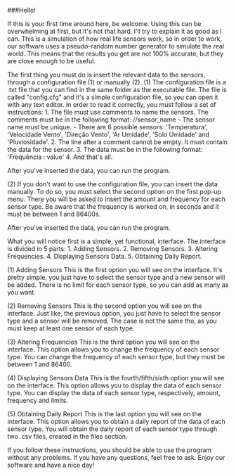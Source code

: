 

###Hello!

If this is your first time around here, be welcome.
Using this can be overwhelming at first, but it's not that hard. I'll try to explain it as good as I can.
This is a simulation of how real life sensors work, so in order to work, our software uses a pseudo-random number generator to simulate the real world. 
This means that the results you get are not 100% accurate, but they are close enough to be useful.

The first thing you must do is insert the relevant data to the sensors, through a configuration file (1) or manually (2).
(1)
The configuration file is a .txt file that you can find in the same folder as the executable file.
The file is called "config.cfg" and it's a simple configuration file, so you can open it with any text editor.
In order to read it correctly, you must follow a set of instructions:
    1. The file must use comments to name the sensors. The comments must be in the following format: //sensor_name
        - The sensor name must be unique.
        - There are 6 possible sensors: 'Temperatura', 'Velocidade Vento', 'Direção Vento', 'Ar Umidade', 'Solo Umidade' and 'Pluviosidade'.
    2. The line after a comment cannot be empty. It must contain the data for the sensor.
    3. The data must be in the following format: 'Frequência : value'
    4. And that's all.

After you've inserted the data, you can run the program.

(2)
If you don't want to use the configuration file, you can insert the data manually.
To do so, you must select the second option on the first pop-up menu.
There you will be asked to insert the amount and frequency for each sensor type.
Be aware that the frequency is worked on, in seconds and it must be between 1 and 86400s.

After you've inserted the data, you can run the program.

What you will notice first is a simple, yet functional, interface.
The interface is divided in 5 parts:
    1. Adding Sensors.
    2. Removing Sensors.
    3. Altering Frequencies.
    4. Displaying Sensors Data.
    5. Obtaining Daily Report.

(1) Adding Sensors
    This is the first option you will see on the interface.
    It's pretty simple, you just have to select the sensor type and a new sensor will be added.
    There is no limit for each sensor type, so you can add as many as you want.

(2) Removing Sensors
    This is the second option you will see on the interface.
    Just like, the previous option, you just have to select the sensor type and a sensor will be removed.
    The case is not the same tho, as you must keep at least one sensor of each type.

(3) Altering Frequencies
    This is the third option you will see on the interface.
    This option allows you to change the frequency of each sensor type.
    You can change the frequency of each sensor type, but they must be between 1 and 86400.

(4) Displaying Sensors Data
    This is the fourth/fifth/sixth option you will see on the interface.
    This option allows you to display the data of each sensor type.
    You can display the data of each sensor type, respectively, amount, frequency and limits.

(5) Obtaining Daily Report
    This is the last option you will see on the interface.
    This option allows you to obtain a daily report of the data of each sensor type.
    You will obtain the daily report of each sensor type through two .csv files, created in the files section.

If you follow these instructions, you should be able to use the program without any problems.
If you have any questions, feel free to ask.
Enjoy our software and have a nice day!